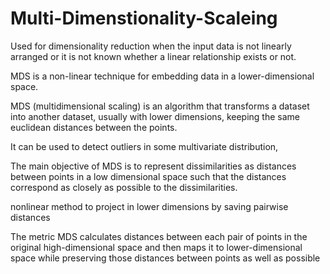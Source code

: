 # Multi-Dimenstionality-Scaleing

Used for dimensionality reduction when the input data is not
linearly arranged or it is not known whether a linear relationship
exists or not.

MDS is a non-linear technique for embedding data in a
lower-dimensional space.

MDS (multidimensional scaling) is an algorithm that transforms
a dataset into another dataset, usually with lower dimensions,
keeping the same euclidean distances between the points.

It can be used to detect outliers in some multivariate distribution,

The main objective of MDS is to represent dissimilarities as
distances between points in a low dimensional space such that
the distances correspond as closely as possible to the
dissimilarities.

nonlinear method to project in lower dimensions by saving
pairwise distances

The metric MDS calculates distances between each pair of
points in the original high-dimensional space and then maps it to
lower-dimensional space while preserving those distances
between points as well as possible
